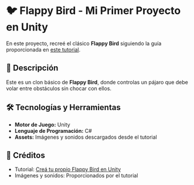 # 🐦 Flappy Bird - Mi Primer Proyecto en Unity

En este proyecto, recreé el clásico **Flappy Bird** siguiendo la guía proporcionada en [este tutorial](https://medium.com/@jeesssik/cre%C3%A1-tu-propio-flappy-bird-en-unity-parte-1-6c09e2548659).

## 🚀 Descripción
Este es un clon básico de **Flappy Bird**, donde controlas un pájaro que debe volar entre obstáculos sin chocar con ellos. 

## 🛠️ Tecnologías y Herramientas
- **Motor de Juego:** Unity
- **Lenguaje de Programación:** C#
- **Assets:** Imágenes y sonidos descargados desde el tutorial

## 🤝 Créditos
- Tutorial: [Creá tu propio Flappy Bird en Unity](https://medium.com/@jeesssik/cre%C3%A1-tu-propio-flappy-bird-en-unity-parte-1-6c09e2548659)
- Imágenes y sonidos: Proporcionados por el tutorial
